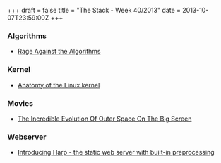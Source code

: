 +++
draft = false
title = "The Stack - Week 40/2013"
date = 2013-10-07T23:59:00Z
+++



### Algorithms

 - [Rage Against the Algorithms][Rageagainstthealgorithmsnicholasdiakopoulostheatlantic]

[Rageagainstthealgorithmsnicholasdiakopoulostheatlantic]: http://www.theatlantic.com/technology/archive/2013/10/rage-against-the-algorithms/280255/


### Kernel

 - [Anatomy of the Linux kernel][Anatomyofthelinuxkernel]

[Anatomyofthelinuxkernel]: http://www.ibm.com/developerworks/linux/library/l-linux-kernel/?ce=ism0070&ct=is&cmp=ibmsocial&cm=h&cr=crossbrand&ccy=us


### Movies

 - [The Incredible Evolution Of Outer Space On The Big Screen][Theincredibleevolutionofouterspaceonthebigscreenbusinessinsider]

[Theincredibleevolutionofouterspaceonthebigscreenbusinessinsider]: http://www.businessinsider.com/the-incredible-evolution-of-outer-space-on-the-big-screen-2013-10?op=1


### Webserver

 - [Introducing Harp - the static web server with built-in preprocessing][Introducingharpthestaticwebserverwithbuiltinpreprocessing]

[Introducingharpthestaticwebserverwithbuiltinpreprocessing]: http://sintaxi.com/introducing-harp